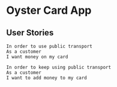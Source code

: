 # Oyster Card App

## User Stories

```
In order to use public transport
As a customer
I want money on my card
```
```
In order to keep using public transport
As a customer
I want to add money to my card
```

